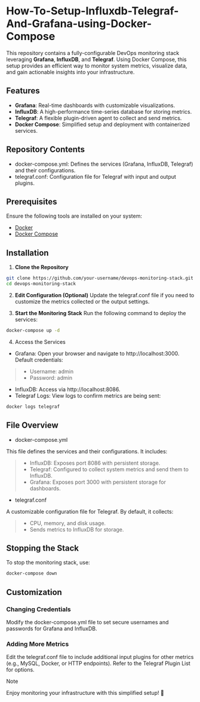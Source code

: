 # How-To-Setup-Influxdb-Telegraf-And-Grafana-using-Docker-Compose

This repository contains a fully-configurable DevOps monitoring stack leveraging **Grafana**, **InfluxDB**, and **Telegraf**. Using Docker Compose, this setup provides an efficient way to monitor system metrics, visualize data, and gain actionable insights into your infrastructure.

## Features
- **Grafana**: Real-time dashboards with customizable visualizations.
- **InfluxDB**: A high-performance time-series database for storing metrics.
- **Telegraf**: A flexible plugin-driven agent to collect and send metrics.
- **Docker Compose**: Simplified setup and deployment with containerized services.

## Repository Contents
- docker-compose.yml: Defines the services (Grafana, InfluxDB, Telegraf) and their configurations.
- telegraf.conf: Configuration file for Telegraf with input and output plugins.

## Prerequisites
Ensure the following tools are installed on your system:
- [Docker](https://www.docker.com/)
- [Docker Compose](https://docs.docker.com/compose/install/)

## Installation

1. **Clone the Repository**  
```bash
git clone https://github.com/your-username/devops-monitoring-stack.git
cd devops-monitoring-stack
```

2. **Edit Configuration (Optional)**
Update the telegraf.conf file if you need to customize the metrics collected or the output settings.

3. **Start the Monitoring Stack**
Run the following command to deploy the services:
```bash
docker-compose up -d
```

4. Access the Services
- Grafana: Open your browser and navigate to http://localhost:3000. Default credentials:
> - Username: admin
> - Password: admin
- InfluxDB: Access via http://localhost:8086.
- Telegraf Logs: View logs to confirm metrics are being sent:
```bash
docker logs telegraf
```

## File Overview
- docker-compose.yml

This file defines the services and their configurations. It includes:

> - InfluxDB: Exposes port 8086 with persistent storage.
> - Telegraf: Configured to collect system metrics and send them to InfluxDB.
> - Grafana: Exposes port 3000 with persistent storage for dashboards.

- telegraf.conf

A customizable configuration file for Telegraf. By default, it collects:

> - CPU, memory, and disk usage.
> - Sends metrics to InfluxDB for storage.

## Stopping the Stack
To stop the monitoring stack, use:

```bash
docker-compose down
```

## Customization
### Changing Credentials
Modify the docker-compose.yml file to set secure usernames and passwords for Grafana and InfluxDB.

### Adding More Metrics
Edit the telegraf.conf file to include additional input plugins for other metrics (e.g., MySQL, Docker, or HTTP endpoints). Refer to the Telegraf Plugin List for options.


> [!NOTE]
> Enjoy monitoring your infrastructure with this simplified setup! 🎉